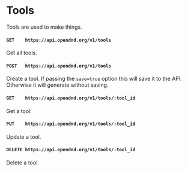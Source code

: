 # Tools
Tools are used to make things.

#### `GET    https://api.opendnd.org/v1/tools`
Get all tools.

#### `POST   https://api.opendnd.org/v1/tools`
Create a tool. If passing the `save=true` option this will save it to the API. Otherwise it will generate without saving.

#### `GET    https://api.opendnd.org/v1/tools/:tool_id`
Get a tool.

#### `PUT    https://api.opendnd.org/v1/tools/:tool_id`
Update a tool.

#### `DELETE https://api.opendnd.org/v1/tools/:tool_id`
Delete a tool.